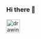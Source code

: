 ### Hi there 👋

<img src="https://media.giphy.com/media/AMqCTHuCMFpM4/giphy.gif" alt="drawing" width=36/>

  
  
  
  
  
  




  
  
  
  
  
  




